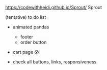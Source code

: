 https://codewithheidi.github.io/Sprout/ Sprout

(tentative) to do list 

- animated pandas
    - footer
    - order button

- cart page 😰
  
- check all buttons, links, responsiveness
